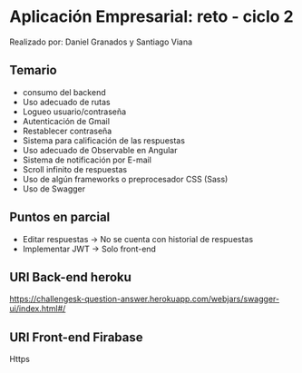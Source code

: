 # Aplicación Empresarial: reto - ciclo 2

Realizado por: Daniel Granados y Santiago Viana

## Temario

- consumo del backend
- Uso adecuado de rutas
- Logueo usuario/contraseña
- Autenticación de Gmail
- Restablecer contraseña
- Sistema para calificación de las respuestas
- Uso adecuado de Observable en Angular
- Sistema de notificación por E-mail
- Scroll infinito de respuestas
- Uso de algún frameworks o preprocesador CSS (Sass)
- Uso de Swagger

## Puntos en parcial

- Editar respuestas -> No se cuenta con historial de respuestas
- Implementar JWT -> Solo front-end

## URI Back-end heroku

https://challengesk-question-answer.herokuapp.com/webjars/swagger-ui/index.html#/

## URI Front-end Firabase

Https
